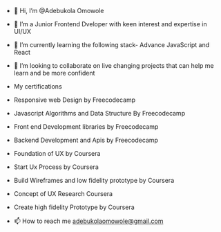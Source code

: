 - 👋 Hi, I’m @Adebukola Omowole
- 👀 I’m a Junior Frontend Dveloper with keen interest and expertise in UI/UX
- 🌱 I’m currently learning the following stack- Advance JavaScript and React
- 💞️ I’m looking to collaborate on live changing projects that can help me learn and be more confident
- 	 My certifications
- 	Responsive web Design by Freecodecamp
- 	Javascript Algorithms and Data Structure By Freecodecamp
- 	Front end Development libraries by Freecodecamp
- 	Backend Development and Apis by Freecodecamp
- 	Foundation of UX by Coursera
- 	Start Ux Process by Coursera 
- 	Build Wireframes and low fidelity prototype by Coursera 
- 	Concept of UX Research Coursera 
- 	Create high fidelity Prototype by Coursera
      
      
- 📫 How to reach me adebukolaomowole@gmail.com

<!---
Adebukol/Adebukol is a ✨ special ✨ repository because its `README.md` (this file) appears on your GitHub profile.
You can click the Preview link to take a look at your changes.
--->
